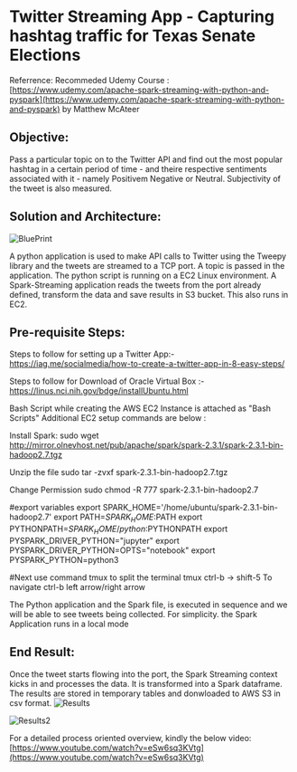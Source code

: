 # Twitter Streaming App - Capturing hashtag traffic for Texas Senate Elections
Referrence: Recommeded Udemy Course : [https://www.udemy.com/apache-spark-streaming-with-python-and-pyspark](https://www.udemy.com/apache-spark-streaming-with-python-and-pyspark) by Matthew McAteer

## Objective:

Pass a particular topic on to the Twitter API and find out the most popular hashtag in a certain period of time - and theire respective sentiments associated with it - namely Positivem Negative or Neutral. Subjectivity of the tweet is also measured.

## Solution and Architecture:
![BluePrint](https://user-images.githubusercontent.com/35825748/56085011-211cec80-5e02-11e9-8691-41946a004856.jpg)

A python application is used to make API calls to Twitter using the Tweepy library and the tweets are streamed to a TCP port.
A topic is passed in the application. The python script is running on a EC2 Linux environment. A Spark-Streaming application reads the tweets from the port already defined, transform the data and save results in S3 bucket. This also runs in EC2.

## Pre-requisite Steps:
Steps to follow for setting up a Twitter App:-
https://iag.me/socialmedia/how-to-create-a-twitter-app-in-8-easy-steps/

Steps to follow for Download of Oracle Virtual Box :-
https://linus.nci.nih.gov/bdge/installUbuntu.html

Bash Script while creating the AWS EC2 Instance is attached as "Bash Scripts"
Additional EC2 setup commands are below :

Install Spark:
sudo wget http://mirror.olnevhost.net/pub/apache/spark/spark-2.3.1/spark-2.3.1-bin-hadoop2.7.tgz

Unzip the file
sudo tar -zvxf spark-2.3.1-bin-hadoop2.7.tgz

Change Permission
sudo chmod -R 777 spark-2.3.1-bin-hadoop2.7

#export variables
export SPARK_HOME='/home/ubuntu/spark-2.3.1-bin-hadoop2.7'
export PATH=$SPARK_HOME:$PATH
export PYTHONPATH=$SPARK_HOME/python:$PYTHONPATH
export PYSPARK_DRIVER_PYTHON="jupyter"
export PYSPARK_DRIVER_PYTHON=OPTS="notebook"
export PYSPARK_PYTHON=python3

#Next use command tmux to split the terminal
tmux
ctrl-b -> shift-5
To navigate
ctrl-b left arrow/right arrow

The Python application and the Spark file, is executed in sequence and we will be able to see tweets being collected.
For simplicity. the Spark Application runs in a local mode

## End Result:

Once the tweet starts flowing into the port, the Spark Streaming context kicks in and processes the data. It is transformed into a Spark dataframe. The results are stored in temporary tables and donwloaded to AWS S3 in csv format.
![Results](https://user-images.githubusercontent.com/35825748/56085216-67277f80-5e05-11e9-8f17-860b7d61c520.png)

![Results2](https://user-images.githubusercontent.com/35825748/56085217-67c01600-5e05-11e9-8aa8-0b1b8eaf5c6f.png)

For a detailed process oriented overview, kindly the below video:
[https://www.youtube.com/watch?v=eSw6sq3KVtg](https://www.youtube.com/watch?v=eSw6sq3KVtg)
